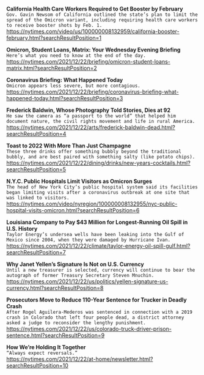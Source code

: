 **California Health Care Workers Required to Get Booster by February**\
`Gov. Gavin Newsom of California outlined the state’s plan to limit the spread of the Omicron variant, including requiring health care workers to receive booster shots by Feb. 1.`\
https://nytimes.com/video/us/100000008132959/california-booster-february.html?searchResultPosition=1

**Omicron, Student Loans, Matrix: Your Wednesday Evening Briefing**\
`Here’s what you need to know at the end of the day.`\
https://nytimes.com/2021/12/22/briefing/omicron-student-loans-matrix.html?searchResultPosition=2

**Coronavirus Briefing: What Happened Today**\
`Omicron appears less severe, but more contagious.`\
https://nytimes.com/2021/12/22/briefing/coronavirus-briefing-what-happened-today.html?searchResultPosition=3

**Frederick Baldwin, Whose Photography Told Stories, Dies at 92**\
`He saw the camera as “a passport to the world” that helped him document nature, the civil rights movement and life in rural America.`\
https://nytimes.com/2021/12/22/arts/frederick-baldwin-dead.html?searchResultPosition=4

**Toast to 2022 With More Than Just Champagne**\
`These three drinks offer something bubbly beyond the traditional bubbly, and are best paired with something salty (like potato chips).`\
https://nytimes.com/2021/12/22/dining/drinks/new-years-cocktails.html?searchResultPosition=5

**N.Y.C. Public Hospitals Limit Visitors as Omicron Surges**\
`The head of New York City’s public hospital system said its facilities began limiting visits after a coronavirus outbreak at one site that was linked to visitors.`\
https://nytimes.com/video/nyregion/100000008132955/nyc-public-hospital-visits-omicron.html?searchResultPosition=6

**Louisiana Company to Pay $43 Million for Longest-Running Oil Spill in U.S. History**\
`Taylor Energy’s undersea wells have been leaking into the Gulf of Mexico since 2004, when they were damaged by Hurricane Ivan.`\
https://nytimes.com/2021/12/22/climate/taylor-energy-oil-spill-gulf.html?searchResultPosition=7

**Why Janet Yellen’s Signature Is Not on U.S. Currency**\
`Until a new treasurer is selected, currency will continue to bear the autograph of former Treasury Secretary Steven Mnuchin.`\
https://nytimes.com/2021/12/22/us/politics/yellen-signature-us-currency.html?searchResultPosition=8

**Prosecutors Move to Reduce 110-Year Sentence for Trucker in Deadly Crash**\
`After Rogel Aguilera-Mederos was sentenced in connection with a 2019 crash in Colorado that left four people dead, a district attorney asked a judge to reconsider the lengthy punishment.`\
https://nytimes.com/2021/12/22/us/colorado-truck-driver-prison-sentence.html?searchResultPosition=9

**How We’re Holding It Together**\
`“Always expect reversals.”`\
https://nytimes.com/2021/12/22/at-home/newsletter.html?searchResultPosition=10

